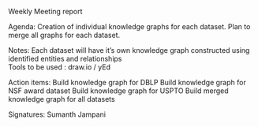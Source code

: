 Weekly  Meeting report 

Agenda: 
  Creation of individual knowledge graphs for each dataset. 
  Plan to merge all graphs for each dataset. 

Notes: 
  Each dataset will have it’s own knowledge graph constructed using identified entities and relationships  
  Tools to be used : draw.io / yEd 

Action items: 
  Build knowledge graph for DBLP 
  Build knowledge graph for NSF award dataset 
  Build knowledge graph for USPTO 
  Build merged knowledge graph for all datasets 

Signatures: 
Sumanth Jampani  
